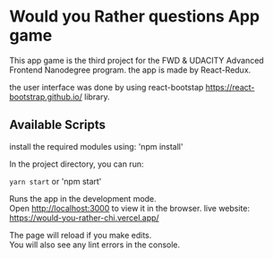 # Would you Rather questions App game
This  app game is the third project for the FWD & UDACITY Advanced Frontend Nanodegree program. the app is made by React-Redux.

the user interface was done by using react-bootstap https://react-bootstrap.github.io/ library.


## Available Scripts
install the required modules using:
'npm install'

In the project directory, you can run:

`yarn start` or 'npm start'

Runs the app in the development mode.\
Open [http://localhost:3000](http://localhost:3000) to view it in the browser.
live website: https://would-you-rather-chi.vercel.app/

The page will reload if you make edits.\
You will also see any lint errors in the console.

